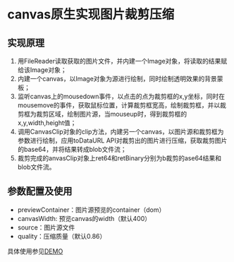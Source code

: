 # canvas原生实现图片裁剪压缩
## 实现原理
1. 用FileReader读取获取的图片文件，并内建一个Image对象，将读取的结果赋给该Image对象；
2. 内建一个canvas，以Image对象为源进行绘制，同时绘制透明效果的背景蒙板；
3. 监听canvas上的mousedown事件，以点击的点为裁剪框的x,y坐标，同时在mousemove的事件，获取鼠标位置，计算裁剪框宽高，绘制裁剪框，并以裁剪框为裁剪区域，绘制图片源，当mouseup时，得到裁剪框的x,y,width,height值；
4. 调用CanvasClip对象的clip方法，内建另一个canvas，以图片源和裁剪框为参数进行绘制，应用toDataURL API对裁剪出的图片进行压缩，获取裁剪图片的base64，并将结果转成blob文件流；
5. 裁剪完成的anvasClip对象上ret64和retBinary分别为b裁剪的ase64结果和blob文件流。

## 参数配置及使用
* previewContainer：图片源预览的container（dom）
* canvasWidth: 预览canvas的width（默认400）
* source：图片源文件
* quality：压缩质量（默认0.86）

具体使用参见[DEMO](https://crazymary.github.io/canvasClip/canvasClip.html)

